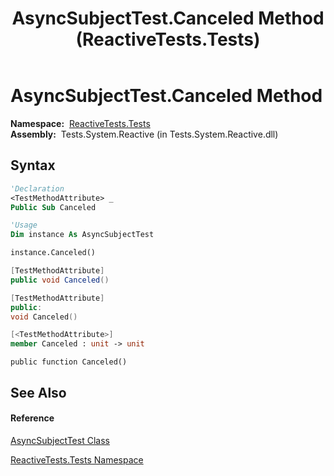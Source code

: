 ﻿---
title: AsyncSubjectTest.Canceled Method  (ReactiveTests.Tests)
TOCTitle: Canceled Method
ms:assetid: M:ReactiveTests.Tests.AsyncSubjectTest.Canceled
ms:mtpsurl: https://msdn.microsoft.com/en-us/library/reactivetests.tests.asyncsubjecttest.canceled(v=VS.103)
ms:contentKeyID: 36620621
ms.date: 06/28/2011
mtps_version: v=VS.103
f1_keywords:
- ReactiveTests.Tests.AsyncSubjectTest.Canceled
dev_langs:
- CSharp
- JScript
- VB
- FSharp
- c++
---

# AsyncSubjectTest.Canceled Method

**Namespace:**  [ReactiveTests.Tests](hh289046\(v=vs.103\).md)  
**Assembly:**  Tests.System.Reactive (in Tests.System.Reactive.dll)

## Syntax

``` vb
'Declaration
<TestMethodAttribute> _
Public Sub Canceled
```

``` vb
'Usage
Dim instance As AsyncSubjectTest

instance.Canceled()
```

``` csharp
[TestMethodAttribute]
public void Canceled()
```

``` c++
[TestMethodAttribute]
public:
void Canceled()
```

``` fsharp
[<TestMethodAttribute>]
member Canceled : unit -> unit 
```

``` jscript
public function Canceled()
```

## See Also

#### Reference

[AsyncSubjectTest Class](hh303103\(v=vs.103\).md)

[ReactiveTests.Tests Namespace](hh289046\(v=vs.103\).md)


